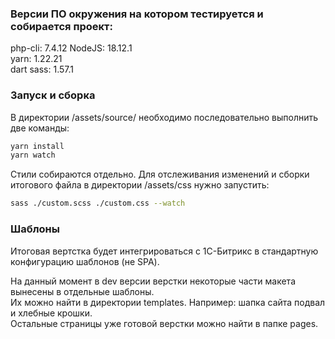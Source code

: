 ### Версии ПО окружения на котором тестируется и собирается проект:
php-cli: 7.4.12 
NodeJS: 18.12.1  
yarn: 1.22.21  
dart sass: 1.57.1
### Запуск и сборка
В директории /assets/source/ необходимо последовательно выполнить две команды:
```bash
yarn install
yarn watch
```
Стили собираются отдельно. Для отслеживания изменений и сборки итогового файла в директории /assets/css нужно запустить:
```bash
sass ./custom.scss ./custom.css --watch
```
### Шаблоны
Итоговая вертстка будет интегрироваться с 1С-Битрикс в стандартную конфигурацию шаблонов (не SPA).

На данный момент в dev версии верстки некоторые части макета вынесены в отдельные шаблоны.  
Их можно найти в директории templates. Например: шапка сайта подвал и хлебные крошки.  
Остальные страницы уже готовой верстки можно найти в папке pages. 
